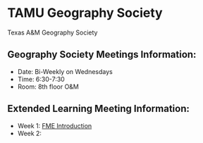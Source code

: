 # TAMU Geography Society
Texas A&amp;M Geography Society

## Geography Society Meetings Information:
- Date: Bi-Weekly on Wednesdays 
- Time: 6:30-7:30
- Room: 8th floor O&M

## Extended Learning Meeting Information:
- Week 1: [FME Introduction](../blob/master/Learning/Week1)
- Week 2: 

